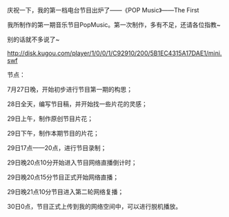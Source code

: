 庆祝一下，我的第一档电台节目出炉了——《POP Music》——The First

我所制作的第一期音乐节目PopMusic。第一次制作，多有不足，还请各位指教~

 别的话就不多说了~

http://disk.kugou.com/player/1/0/0/1/C92910/200/5B1EC4315A17DAE1/mini.swf



节点：

7月27日晚，开始初步进行节目第一期的构思；

28日全天，编写节目稿，并开始找一些片花的灵感；

29日上午，制作原创节目片花；

29日下午，制作本期节目的片花；

29日17点——20点，进行节目录制；

29日晚20点10分开始进入节目网络直播倒计时；

29日晚20点15分节目正式开始网络直播；

29日晚21点10分节目进入第二轮网络复播；

30日0点，节目正式上传到我的网络空间中，可以进行脱机播放。
